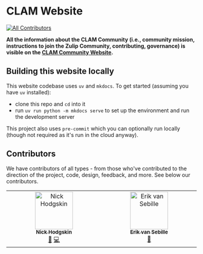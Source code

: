 # CLAM Website

[![All Contributors](https://img.shields.io/github/all-contributors/CLAM-community/CLAM-community.github.io?color=ee8449&style=flat-square)](#contributors)

**All the information about the CLAM Community (i.e., community mission, instructions to join the Zulip Community, contributing, governance) is visible on the [CLAM Community Website](https://clam-community.github.io).**

## Building this website locally

This website codebase uses `uv` and `mkdocs`. To get started (assuming you have `uv` installed):

- clone this repo and `cd` into it
- run `uv run python -m mkdocs serve` to set up the environment and run the development server

This project also uses `pre-commit` which you can optionally run locally (though not required as it's run in the cloud anyway).

## Contributors

We have contributors of all types - from those who've contributed to the direction of the project, code, design, feedback, and more. See below our contributors.

<!-- ALL-CONTRIBUTORS-LIST:START - Do not remove or modify this section -->
<!-- prettier-ignore-start -->
<!-- markdownlint-disable -->
<table>
  <tbody>
    <tr>
      <td align="center" valign="top" width="14.28%"><a href="https://github.com/VeckoTheGecko"><img src="https://avatars.githubusercontent.com/u/36369090?v=4?s=100" width="100px;" alt="Nick Hodgskin"/><br /><sub><b>Nick Hodgskin</b></sub></a><br /><a href="#steering-VeckoTheGecko" title="Current or previous members of the project steering team.">🚣</a> <a href="https://github.com/CLAM Contributors/CLAM/commits?author=VeckoTheGecko" title="Code">💻</a></td>
      <td align="center" valign="top" width="14.28%"><a href="https://www.uu.nl/staff/EvanSebille"><img src="https://avatars.githubusercontent.com/u/14315062?v=4?s=100" width="100px;" alt="Erik van Sebille"/><br /><sub><b>Erik van Sebille</b></sub></a><br /><a href="#steering-erikvansebille" title="Current or previous members of the project steering team.">🚣</a></td>
    </tr>
  </tbody>
</table>

<!-- markdownlint-restore -->
<!-- prettier-ignore-end -->

<!-- ALL-CONTRIBUTORS-LIST:END -->
